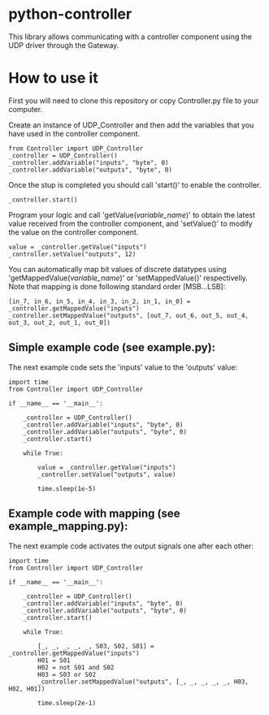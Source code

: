 # python-controller
This library allows communicating with a controller component using the UDP driver through the Gateway.

# How to use it

First you will need to clone this repository or copy Controller.py file to your computer.

Create an instance of UDP_Controller and then add the variables that you have used in the controller component.

    from Controller import UDP_Controller
    _controller = UDP_Controller()
    _controller.addVariable("inputs", "byte", 0)
    _controller.addVariable("outputs", "byte", 0)

Once the stup is completed you should call 'start()' to enable the controller.

    _controller.start()

Program your logic and call 'getValue(*variable_name*)' to obtain the latest value received from the controller component, and 'setValue()' to modify the value on the controller component.

    value = _controller.getValue("inputs")
    _controller.setValue("outputs", 12)


You can automatically map bit values of discrete datatypes using 'getMappedValue(*variable_name*)' or 'setMappedValue()' respectivelly.
Note that mapping is done following standard order [MSB...LSB]:

    [in_7, in_6, in_5, in_4, in_3, in_2, in_1, in_0] = _controller.getMappedValue("inputs")
    _controller.setMappedValue("outputs", [out_7, out_6, out_5, out_4, out_3, out_2, out_1, out_0])


## Simple example code (see example.py):

The next example code sets the 'inputs' value to the 'outputs' value:

    import time
    from Controller import UDP_Controller

    if __name__ == '__main__':

        _controller = UDP_Controller()
        _controller.addVariable("inputs", "byte", 0)
        _controller.addVariable("outputs", "byte", 0)
        _controller.start()

        while True:

            value = _controller.getValue("inputs")
            _controller.setValue("outputs", value)
            
            time.sleep(1e-5)

## Example code with mapping (see example_mapping.py):

The next example code activates the output signals one after each other:

    import time
    from Controller import UDP_Controller

    if __name__ == '__main__':

        _controller = UDP_Controller()
        _controller.addVariable("inputs", "byte", 0)
        _controller.addVariable("outputs", "byte", 0)
        _controller.start()
        
        while True:

            [_, _, _, _, _, S03, S02, S01] = _controller.getMappedValue("inputs")
            H01 = S01
            H02 = not S01 and S02
            H03 = S03 or S02
            _controller.setMappedValue("outputs", [_, _, _, _, _, H03, H02, H01])
            
            time.sleep(2e-1)
